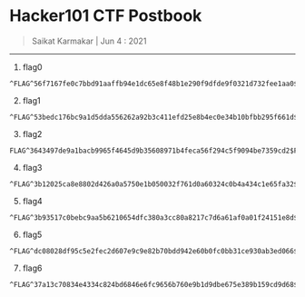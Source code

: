 # Hacker101 CTF Postbook
 
> Saikat Karmakar | Jun 4 : 2021 

---
1. flag0
```
^FLAG^56f7167fe0c7bbd91aaffb94e1dc65e8f48b1e290f9dfde9f0321d732fee1aa0$FLAG$
```
2. flag1
```
^FLAG^53bedc176bc9a1d5dda556262a92b3c411efd25e8b4ec0e34b10bfbb295f661d$FLAG$
```
3. flag2
```
FLAG^3643497de9a1bacb9965f4645d9b35608971b4feca56f294c5f9094be7359cd2$FLAG$
```
4. flag3
```
^FLAG^3b12025ca8e8802d426a0a5750e1b050032f761d0a60324c0b4a434c1e65fa32$FLAG$
```
5. flag4
```
^FLAG^3b93517c0bebc9aa5b6210654dfc380a3cc80a8217c7d6a61af0a01f24151e8d$FLAG$
```
6. flag5
```
^FLAG^dc08028df95c5e2fec2d607e9c9e82b70bdd942e60b0fc0bb31ce930ab3ed066$FLAG$
```
7. flag6
```
^FLAG^37a13c70834e4334c824bd6846e6fc9656b760e9b1d9dbe675e389b159cd9d68$FLAG$
```
